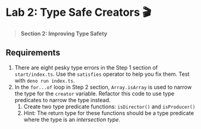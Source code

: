 # Lab 2: Type Safe Creators 🎬

> **Section 2: Improving Type Safety**

## Requirements

1. There are eight pesky type errors in the Step 1 section of `start/index.ts`. Use the `satisfies` operator to help you fix them. Test with `deno run index.ts`.
2. In the `for...of` loop in Step 2 section, `Array.isArray` is used to narrow the type for the `creator` variable. Refactor this code to use type predicates to narrow the type instead.
    1. Create two type predicate functions: `isDirector()` and `isProducer()`
    2. Hint: The return type for these functions should be a type predicate where the type is an *intersection type*.
